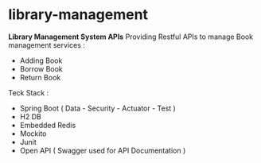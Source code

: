 # library-management
**Library Management System APIs**
Providing Restful APIs to manage Book management services :
- Adding Book
- Borrow Book
- Return Book

Teck Stack :
* Spring Boot ( Data - Security - Actuator - Test )
* H2 DB
* Embedded Redis
* Mockito
* Junit
* Open API ( Swagger used for API Documentation )

  

